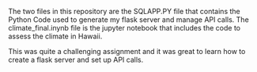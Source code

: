 The two files in this repository are the SQLAPP.PY file that contains the Python Code used to generate my flask server and manage API calls.  The climate_final.inynb file is the jupyter notebook that includes the code to assess the climate in Hawaii.  

This was quite a challenging assignment and it was great to learn how to create a flask server and set up API calls.
